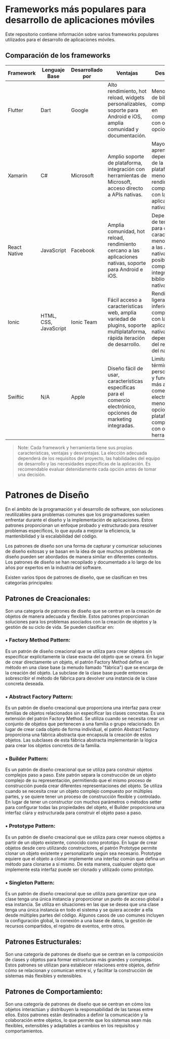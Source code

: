 # Frameworks más populares para desarrollo de aplicaciones móviles

Este repositorio contiene información sobre varios frameworks populares utilizados para el desarrollo de aplicaciones móviles.

## Comparación de los frameworks

| Framework   | Lenguaje Base            | Desarrollado por | Ventajas          | Desventajas      |
|-------------|--------------------------|------------------|-------------------|------------------|
| Flutter     | Dart                     | Google           |Alto rendimiento, hot reload, widgets personalizables, soporte para Android e iOS, amplia comunidad y documentación.| Menor número de bibliotecas y componentes en comparación con otras opciones.|
| Xamarin     | C#                       | Microsoft        |Amplio soporte de plataforma, integración con herramientas de Microsoft, acceso directo a APIs nativas.|Mayor curva de aprendizaje, dependencia de la plataforma y menor rendimiento en comparación con las aplicaciones nativas.|
| React Native| JavaScript               | Facebook         |Amplia comunidad, hot reload, rendimiento cercano a las aplicaciones nativas, soporte para Android e iOS.|Dependencia de terceros para ciertas características, menor acceso a las API nativas y posible complejidad al integrar bibliotecas nativas.|
| Ionic       | HTML, CSS, JavaScript    | Ionic Team       |Fácil acceso a características web, amplia variedad de plugins, soporte multiplataforma, rápida iteración de desarrollo.| Rendimiento ligeramente inferior en comparación con las aplicaciones nativas, dependencia del rendimiento del navegador.|
| Swiftic     | N/A                      | Apple            |Diseño fácil de usar, características específicas para el comercio electrónico, opciones de marketing integradas.|Limitado en términos de personalización y funcionalidad más allá del comercio electrónico, menos opciones de plataforma en comparación con otras herramientas.|

> Note: Cada framework y herramienta tiene sus propias características, ventajas y desventajas. La elección adecuada dependerá de los requisitos del proyecto, las habilidades del equipo de desarrollo y las necesidades específicas de la aplicación. Es recomendable evaluar detenidamente cada opción antes de tomar una decisión.

# Patrones de Diseño

En el ámbito de la programación y el desarrollo de software, son soluciones reutilizables para problemas comunes que los programadores suelen enfrentar durante el diseño y la implementación de aplicaciones. Estos patrones proporcionan un enfoque probado y estructurado para resolver problemas específicos, lo que ayuda a mejorar la eficiencia, la mantenibilidad y la escalabilidad del código.

Los patrones de diseño son una forma de capturar y comunicar soluciones de diseño exitosas y se basan en la idea de que muchos problemas de diseño pueden ser abordados de manera similar en diferentes contextos. Los patrones de diseño se han recopilado y documentado a lo largo de los años por expertos en la industria del software.

Existen varios tipos de patrones de diseño, que se clasifican en tres categorías principales:

## Patrones de Creacionales: 
Son una categoría de patrones de diseño que se centran en la creación de objetos de manera adecuada y flexible. Estos patrones proporcionan soluciones para los problemas asociados con la creación de objetos y la gestión de su ciclo de vida. Se pueden clasificar en:

### • Factory Method Pattern: 
Es un patrón de diseño creacional que se utiliza para crear objetos sin especificar explícitamente la clase exacta del objeto que se creará. En lugar de crear directamente un objeto, el patrón Factory Method define un método en una clase base (a menudo llamado "fábrica") que se encarga de la creación del objeto. La subclase de la clase base puede entonces sobrescribir el método de fábrica para devolver una instancia de la clase concreta deseada.

### •	Abstract Factory Pattern:

Es un patrón de diseño creacional que proporciona una interfaz para crear familias de objetos relacionados sin especificar las clases concretas. Es una extensión del patrón Factory Method. Se utiliza cuando se necesita crear un conjunto de objetos que pertenecen a una familia o grupo relacionado. En lugar de crear cada objeto de forma individual, el patrón Abstract Factory proporciona una fábrica abstracta que encapsula la creación de estos objetos. Las subclases de esta fábrica abstracta implementarán la lógica para crear los objetos concretos de la familia.

### •	Builder Pattern:

Es un patrón de diseño creacional que se utiliza para construir objetos complejos paso a paso. Este patrón separa la construcción de un objeto complejo de su representación, permitiendo que el mismo proceso de construcción pueda crear diferentes representaciones del objeto. Se utiliza cuando se necesita crear un objeto complejo compuesto por múltiples partes, y se quiere tener un proceso de construcción flexible y controlado. En lugar de tener un constructor con muchos parámetros o métodos setter para configurar todas las propiedades del objeto, el Builder proporciona una interfaz clara y estructurada para construir el objeto paso a paso.

### •	Prototype Pattern:

Es un patrón de diseño creacional que se utiliza para crear nuevos objetos a partir de un objeto existente, conocido como prototipo. En lugar de crear objetos desde cero utilizando constructores, el patrón Prototype permite clonar un objeto existente y personalizarlo según sea necesario. Prototype equiere que el objeto a clonar implemente una interfaz común que defina un método para clonarse a sí mismo. De esta manera, cualquier objeto que implemente esta interfaz puede ser clonado y utilizado como prototipo.

### •	Singleton Pattern:

Es un patrón de diseño creacional que se utiliza para garantizar que una clase tenga una única instancia y proporcionar un punto de acceso global a esa instancia. Se utiliza en situaciones en las que se desea que una clase tenga una única instancia en todo el sistema y se quiera acceder a ella desde múltiples partes del código. Algunos casos de uso comunes incluyen la configuración global, la conexión a una base de datos, la gestión de recursos compartidos, el registro de eventos, entre otros.

## Patrones Estructurales:
Son una categoría de patrones de diseño que se centran en la composición de clases y objetos para formar estructuras más grandes y complejas. Estos patrones se utilizan para establecer relaciones entre objetos, definir cómo se relacionan y comunican entre sí, y facilitar la construcción de sistemas más flexibles y extensibles.

## Patrones de Comportamiento:
Son una categoría de patrones de diseño que se centran en cómo los objetos interactúan y distribuyen la responsabilidad de las tareas entre ellos. Estos patrones están destinados a definir la comunicación y la colaboración entre objetos, lo que permite que los sistemas sean más flexibles, extensibles y adaptables a cambios en los requisitos y comportamientos. 
